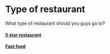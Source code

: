 # Type of restaurant
What type of restaurant should you guys go to?

#### [5 star restaurant](5-Star)
#### [Fast food](Fast-food)